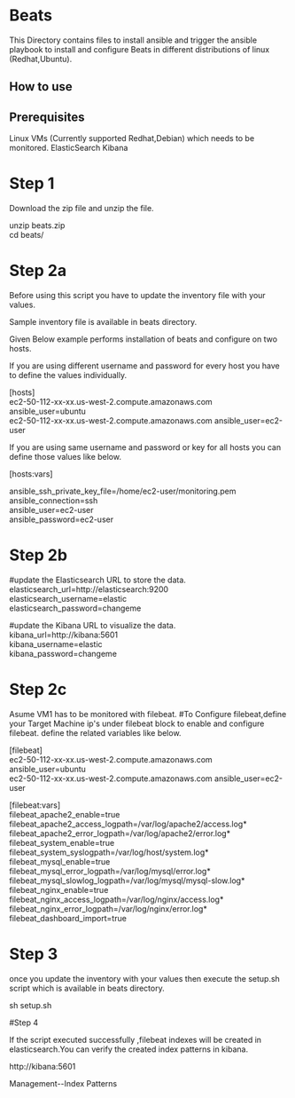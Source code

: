 # Beats

This Directory contains files to install ansible and trigger the ansible playbook to install and configure Beats in different distributions of linux (Redhat,Ubuntu).

## How to use 
## Prerequisites
Linux VMs (Currently supported Redhat,Debian) which needs to be monitored.
ElasticSearch
Kibana 

# Step 1
Download the zip file and unzip the file.

  unzip beats.zip                                                                                                                     
  cd beats/ 

 # Step 2a
 Before using this script you have to update the inventory file with your values. 

Sample inventory file is available in beats directory.
 
 Given Below example performs installation of beats and configure on two hosts.

 If you are using different username and password for every host you have to define the values individually. 
 
 [hosts]                                                                                                                                 
 ec2-50-112-xx-xx.us-west-2.compute.amazonaws.com        ansible_user=ubuntu                                                        
 ec2-50-112-xx-xx.us-west-2.compute.amazonaws.com          ansible_user=ec2-user                                                                                               

If you are using same username and password or key for all hosts you can define those values like below.

[hosts:vars]                                                                                                                             

ansible_ssh_private_key_file=/home/ec2-user/monitoring.pem                                                                               
ansible_connection=ssh                                                                                                                   
ansible_user=ec2-user                                                                                                             
ansible_password=ec2-user                                                   

# Step 2b
#update the Elasticsearch URL to store the data.                                                                                        
elasticsearch_url=http://elasticsearch:9200                                                                                          
elasticsearch_username=elastic                                                                                
elasticsearch_password=changeme                                                        
                                                                                        
#update the Kibana URL to visualize the data.                                                                                           
kibana_url=http://kibana:5601                                                                                                     
kibana_username=elastic                                                                                      
kibana_password=changeme           

# Step 2c
Asume VM1 has to be monitored with filebeat.
#To Configure filebeat,define your Target Machine ip's under filebeat block to enable and configure filebeat. define the related variables like below.
 
[filebeat]                                                                                                                               
ec2-50-112-xx-xx.us-west-2.compute.amazonaws.com        ansible_user=ubuntu                                                  
ec2-50-112-xx-xx.us-west-2.compute.amazonaws.com           ansible_user=ec2-user                                                                                               
                                                                                                                              
[filebeat:vars]                                                                                                                         
filebeat_apache2_enable=true                                                                                                            
filebeat_apache2_access_logpath=/var/log/apache2/access.log*                                                                            
filebeat_apache2_error_logpath=/var/log/apache2/error.log*                                                                               
filebeat_system_enable=true                                                                                                             
filebeat_system_syslogpath=/var/log/host/system.log*                                                                                    
filebeat_mysql_enable=true                                                                                                               
filebeat_mysql_error_logpath=/var/log/mysql/error.log*                                                                                  
filebeat_mysql_slowlog_logpath=/var/log/mysql/mysql-slow.log*                                                                           
filebeat_nginx_enable=true                                                                                                              
filebeat_nginx_access_logpath=/var/log/nginx/access.log*                                                                                 
filebeat_nginx_error_logpath=/var/log/nginx/error.log*  
filebeat_dashboard_import=true                                                               

# Step 3
once you update the inventory with your values then execute the setup.sh script which is available in beats directory.

sh setup.sh

#Step 4

If the script executed successfully ,filebeat indexes will be created in elasticsearch.You can verify the created index patterns in kibana.

http://kibana:5601                        

Management--Index Patterns
